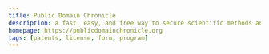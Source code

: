 ```yaml
---
title: Public Domain Chronicle
description: a fast, easy, and free way to secure scientific methods and findings for the public domain
homepage: https://publicdomainchronicle.org
tags: [patents, license, form, program]
---
```

